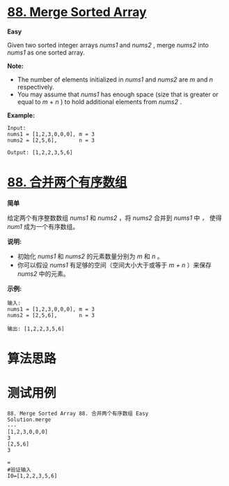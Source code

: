 # [88. Merge Sorted Array][enTitle]

**Easy**

Given two sorted integer arrays  *nums1*  and  *nums2* , merge  *nums2*  into  *nums1*  as one sorted array.

**Note:** 

- The number of elements initialized in  *nums1*  and  *nums2*  are  *m*  and  *n*  respectively. 
- You may assume that  *nums1*  has enough space (size that is greater or equal to  *m*  +  *n* ) to hold additional elements from  *nums2* .

**Example:** 

```
Input:
nums1 = [1,2,3,0,0,0], m = 3
nums2 = [2,5,6],       n = 3

Output: [1,2,2,3,5,6]

```
# [88. 合并两个有序数组][cnTitle]

**简单**

给定两个有序整数数组  *nums1* 和  *nums2* ，将  *nums2* 合并到  *nums1* 中 *，* 使得  *num1* 成为一个有序数组。

**说明:** 

- 初始化  *nums1*  和  *nums2*  的元素数量分别为  *m*  和  *n* 。 
- 你可以假设  *nums1* 有足够的空间（空间大小大于或等于  *m + n* ）来保存  *nums2*  中的元素。

**示例:** 

```
输入:
nums1 = [1,2,3,0,0,0], m = 3
nums2 = [2,5,6],       n = 3

输出: [1,2,2,3,5,6]
```


# 算法思路

# 测试用例
```
88. Merge Sorted Array 88. 合并两个有序数组 Easy
Solution.merge
---
[1,2,3,0,0,0]
3
[2,5,6]
3

=
#验证输入
I0=[1,2,2,3,5,6]
```

[enTitle]: https://leetcode.com/problems/merge-sorted-array/
[cnTitle]: https://leetcode-cn.com/problems/merge-sorted-array/

